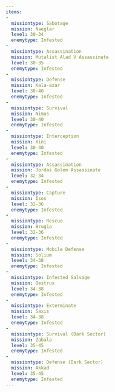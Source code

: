 ```yaml
---
items:
-
  missiontype: Sabotage
  mission: Naeglar
  level: 30-34
  enemytype: Infested
-
  missiontype: Assassination
  mission: Mutalist Alad V Assassinate
  level: 30-35
  enemytype: Infested
-
  missiontype: Defense
  mission: Kala-azar
  level: 30-40
  enemytype: Infested
-
  missiontype: Survival
  mission: Nimus
  level: 30-40
  enemytype: Infested
-
  missiontype: Interception
  mission: Xini
  level: 30-40
  enemytype: Infested
-
  missiontype: Assassination
  mission: Jordas Golem Assassinate
  level: 32-34
  enemytype: Infested
-
  missiontype: Capture
  mission: Isos
  level: 32-36
  enemytype: Infested
-
  missiontype: Rescue
  mission: Brugia
  level: 32-36
  enemytype: Infested
-
  missiontype: Mobile Defense
  mission: Solium
  level: 34-38
  enemytype: Infested
-
  missiontype: Infested Salvage
  mission: Oestrus
  level: 34-38
  enemytype: Infested
-
  missiontype: Exterminate
  mission: Saxis
  level: 34-38
  enemytype: Infested
-
  missiontype: Survival (Dark Sector)
  mission: Zabala
  level: 35-45
  enemytype: Infested
-
  missiontype: Defense (Dark Sector)
  mission: Akkad
  level: 35-45
  enemytype: Infested
---
```

 